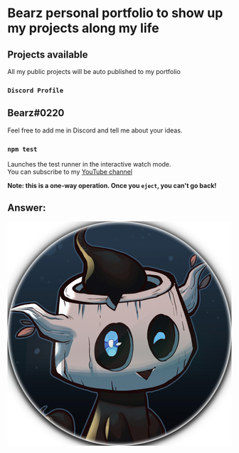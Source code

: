 # Bearz personal portfolio to show up my projects along my life

## Projects available

All my public projects will be auto published to my portfolio

### `Discord Profile`

## Bearz#0220

Feel free to add me in Discord and tell me about your ideas.

### `npm test`

Launches the test runner in the interactive watch mode.\
You can subscribe to my [YouTube channel](https://www.youtube.com/c/BearzMitosisTheGame/)


**Note: this is a one-way operation. Once you `eject`, you can't go back!**

## Answer:
![Bearz](/src/assets/images/bearz_gi.png)